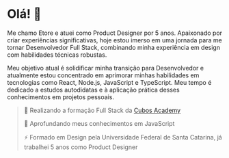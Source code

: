 # Olá! 👋
Me chamo Etore e atuei como Product Designer por 5 anos. Apaixonado por criar experiências significativas, hoje estou imerso em uma jornada para me tornar Desenvolvedor Full Stack, combinando minha experiência em design com habilidades técnicas robustas.

Meu objetivo atual é solidificar minha transição para Desenvolvedor e atualmente estou concentrado em aprimorar minhas habilidades em tecnologias como React, Node.js, JavaScript e TypeScript. Meu tempo é dedicado a estudos autodidatas e à aplicação prática desses conhecimentos em projetos pessoais.

>📖 Realizando a formação Full Stack da [Cubos Academy](https://cubos.academy/)
>
>🌱 Aprofundando meus conhecimentos em JavaScript
>
>⚡ Formado em Design pela Universidade Federal de Santa Catarina, já trabalhei 5 anos como Product Designer
<!--
**etoregrande/etoregrande** is a ✨ _special_ ✨ repository because its `README.md` (this file) appears on your GitHub profile.

Here are some ideas to get you started:

- 🔭 I’m currently working on ...
- 🌱 I’m currently learning ...
- 👯 I’m looking to collaborate on ...
- 🤔 I’m looking for help with ...
- 💬 Ask me about ...
- 📫 How to reach me: ...
- 😄 Pronouns: ...
- ⚡ Fun fact: ...
-->

